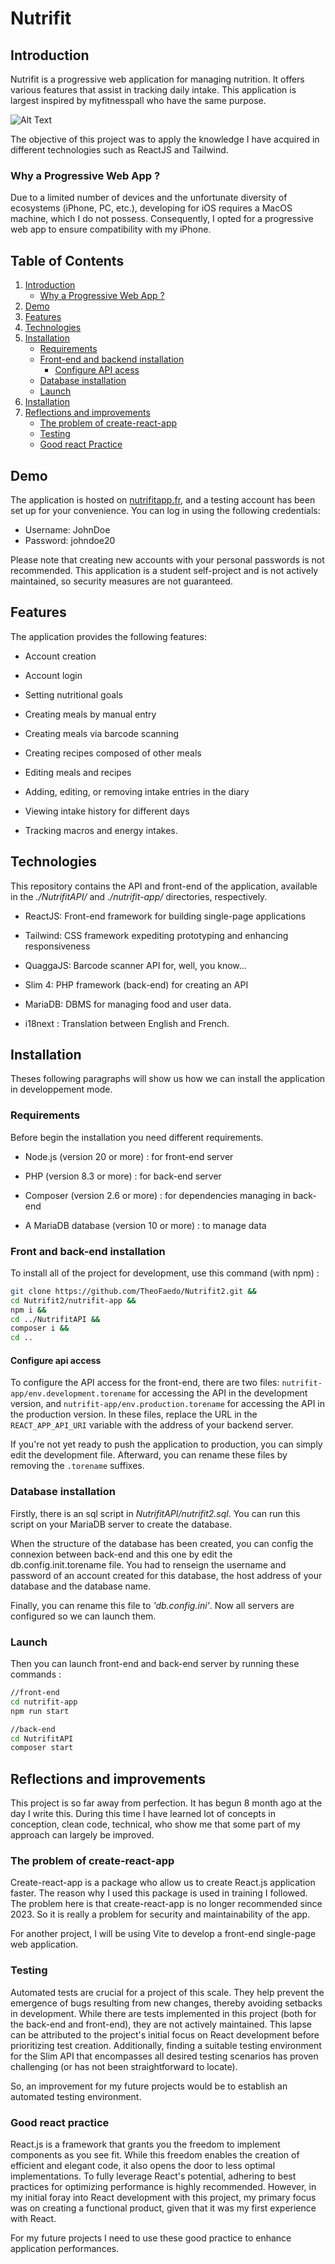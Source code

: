 
  
# Nutrifit

## Introduction

Nutrifit is a progressive web application for managing nutrition. It offers various features that assist in tracking daily intake. This application is largest inspired by myfitnesspall who have the same purpose.

![Alt Text](./demo.gif)

The objective of this project was to apply the knowledge I have acquired in different technologies such as ReactJS and Tailwind.

### Why a Progressive Web App ?

Due to a limited number of devices and the unfortunate diversity of ecosystems (iPhone, PC, etc.), developing for iOS requires a MacOS machine, which I do not possess. Consequently, I opted for a progressive web app to ensure compatibility with my iPhone.

## Table of Contents

 1. [Introduction](#introduction)
    - [Why a Progressive Web App ?](#why-a-progressive-web-app)
 2. [Demo](#demo)
 3. [Features](#features)
 4. [Technologies](#technologies)
 5. [Installation](#installation)
    - [Requirements](#requirements)
    - [Front-end and backend installation](#front-and-back-end-installation)
        - [Configure API acess](#configure-api-access)
    - [Database installation](#database-installation)
    - [Launch](#launch)
 6. [Installation](#installation)
 7. [Reflections and improvements](#reflections-and-improvements)
    - [The problem of create-react-app](#the-problem-of-create-react-app)
    - [Testing](#testing)
    - [Good react Practice](#good-react-practice)
 

## Demo

The application is hosted on [nutrifitapp.fr](https://www.nutrifitapp.fr), and a testing account has been set up for your convenience. You can log in using the following credentials: 
- Username: JohnDoe
- Password: johndoe20

Please note that creating new accounts with your personal passwords is not recommended. This application is a student self-project and is not actively maintained, so security measures are not guaranteed.

## Features

  

The application provides the following features:

  

- Account creation

- Account login

- Setting nutritional goals

- Creating meals by manual entry

- Creating meals via barcode scanning

- Creating recipes composed of other meals

- Editing meals and recipes

- Adding, editing, or removing intake entries in the diary

- Viewing intake history for different days

- Tracking macros and energy intakes.

  

## Technologies

  

This repository contains the API and front-end of the application, available in the _./NutrifitAPI/_ and _./nutrifit-app/_ directories, respectively.

  

- ReactJS: Front-end framework for building single-page applications

- Tailwind: CSS framework expediting prototyping and enhancing responsiveness

- QuaggaJS: Barcode scanner API for, well, you know...

- Slim 4: PHP framework (back-end) for creating an API

- MariaDB: DBMS for managing food and user data.

- i18next : Translation between English and French.

  
  

## Installation

  

Theses following paragraphs will show us how we can install the application in developpement mode.

  

### Requirements

Before begin the installation you need different requirements.

  

- Node.js (version 20 or more) : for front-end server

- PHP (version 8.3 or more) : for back-end server

- Composer (version 2.6 or more) : for dependencies managing in back-end

- A MariaDB database (version 10 or more) : to manage data
  

### Front and back-end installation

To install all of the project for development, use this command (with npm) :

```bash
git clone https://github.com/TheoFaedo/Nutrifit2.git &&
cd Nutrifit2/nutrifit-app &&
npm i &&
cd ../NutrifitAPI &&
composer i &&
cd ..
```

#### Configure api access


To configure the API access for the front-end, there are two files: `nutrifit-app/env.development.torename` for accessing the API in the development version, and `nutrifit-app/env.production.torename` for accessing the API in the production version. In these files, replace the URL in the `REACT_APP_API_URI` variable with the address of your backend server.

If you're not yet ready to push the application to production, you can simply edit the development file. Afterward, you can rename these files by removing the `.torename` suffixes.

### Database installation

Firstly, there is an sql script in *NutrifitAPI/nutrifit2.sql*. You can run this script on your MariaDB server to create the database.

When the structure of the database has been created, you can config the connexion between back-end and this one by edit the db.config.init.torename file. You had to renseign the username and password of an account created for this database, the host address of your database and the database name.

Finally, you can rename this file to *'db.config.ini'*. Now all servers are configured so we can launch them.

### Launch

Then you can launch front-end and back-end server by running these commands :

```bash
//front-end
cd nutrifit-app
npm run start

//back-end
cd NutrifitAPI
composer start
```

## Reflections and improvements

This project is so far away from perfection. It has begun 8 month ago at the day I write this. During this time I have learned lot of concepts in conception, clean code, technical, who show me that some part of my approach can largely be improved.

### The problem of create-react-app

Create-react-app is a package who allow us to create React.js application faster. The reason why I used this package is used in training I followed. The problem here is that create-react-app is no longer recommended since 2023. So it is really a problem for security and maintainability of the app.

For another project, I will be using Vite to develop a front-end single-page web application.

### Testing

Automated tests are crucial for a project of this scale. They help prevent the emergence of bugs resulting from new changes, thereby avoiding setbacks in development. While there are tests implemented in this project (both for the back-end and front-end), they are not actively maintained. This lapse can be attributed to the project's initial focus on React development before prioritizing test creation. Additionally, finding a suitable testing environment for the Slim API that encompasses all desired testing scenarios has proven challenging (or has not been straightforward to locate).

So, an improvement for my future projects would be to establish an automated testing environment.

### Good react practice

React.js is a framework that grants you the freedom to implement components as you see fit. While this freedom enables the creation of efficient and elegant code, it also opens the door to less optimal implementations. To fully leverage React's potential, adhering to best practices for optimizing performance is highly recommended. However, in my initial foray into React development with this project, my primary focus was on creating a functional product, given that it was my first experience with React.

For my future projects I need to use these good practice to enhance application performances.

